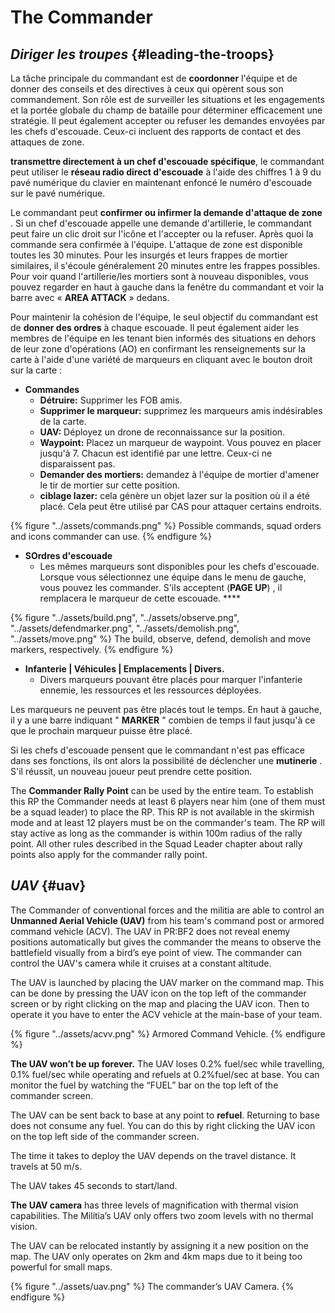 # The Commander

## _Diriger les troupes_ {#leading-the-troops}

La tâche principale du commandant est de **coordonner** l'équipe et de donner des conseils et des directives à ceux qui opèrent sous son commandement. Son rôle est de surveiller les situations et les engagements et la portée globale du champ de bataille pour déterminer efficacement une stratégie. Il peut également accepter ou refuser les demandes envoyées par les chefs d'escouade. Ceux-ci incluent des rapports de contact et des attaques de zone.

**transmettre directement à un chef d'escouade spécifique**, le commandant peut utiliser le **réseau radio direct d'escouade** à l'aide des chiffres 1 à 9 du pavé numérique du clavier en maintenant enfoncé le numéro d'escouade sur le pavé numérique.

Le commandant peut **confirmer ou infirmer la demande d'attaque de zone** . Si un chef d'escouade appelle une demande d'artillerie, le commandant peut faire un clic droit sur l'icône et l'accepter ou la refuser. Après quoi la commande sera confirmée à l'équipe. L'attaque de zone est disponible toutes les 30 minutes. Pour les insurgés et leurs frappes de mortier similaires, il s'écoule généralement 20 minutes entre les frappes possibles. Pour voir quand l'artillerie/les mortiers sont à nouveau disponibles, vous pouvez regarder en haut à gauche dans la fenêtre du commandant et voir la barre avec « **AREA ATTACK** » dedans.

Pour maintenir la cohésion de l'équipe, le seul objectif du commandant est de **donner des ordres** à chaque escouade. Il peut également aider les membres de l'équipe en les tenant bien informés des situations en dehors de leur zone d'opérations (AO) en confirmant les renseignements sur la carte à l'aide d'une variété de marqueurs en cliquant avec le bouton droit sur la carte :



* **Commandes**
  * **Détruire:** Supprimer les FOB amis.
  * **Supprimer le marqueur:** supprimez les marqueurs amis indésirables de la carte.
  * **UAV:** Déployez un drone de reconnaissance sur la position.
  * **Waypoint:** Placez un marqueur de waypoint. Vous pouvez en placer jusqu'à 7. Chacun est identifié par une lettre. Ceux-ci ne disparaissent pas.
  * **Demander des mortiers:** demandez à l'équipe de mortier d'amener le tir de mortier sur cette position.
  * **ciblage lazer:** cela génère un objet lazer sur la position où il a été placé. Cela peut être utilisé par CAS pour attaquer certains endroits.

{% figure "../assets/commands.png" %}
Possible commands, squad orders and icons commander can use.
{% endfigure %}

* **SOrdres d'escouade**
  * Les mêmes marqueurs sont disponibles pour les chefs d'escouade. Lorsque vous sélectionnez une équipe dans le menu de gauche, vous pouvez les commander. S'ils acceptent \(**PAGE UP**\) , il remplacera le marqueur de cette escouade. **** 

{% figure "../assets/build.png", "../assets/observe.png", "../assets/defendmarker.png", "../assets/demolish.png", "../assets/move.png" %}
The build, observe, defend, demolish and move markers, respectively.
{% endfigure %}

* **Infanterie \| Véhicules \| Emplacements \| Divers.**
  * Divers marqueurs pouvant être placés pour marquer l'infanterie ennemie, les ressources et les ressources déployées.

Les marqueurs ne peuvent pas être placés tout le temps. En haut à gauche, il y a une barre indiquant " **MARKER** " combien de temps il faut jusqu'à ce que le prochain marqueur puisse être placé.

Si les chefs d'escouade pensent que le commandant n'est pas efficace dans ses fonctions, ils ont alors la possibilité de déclencher une **mutinerie** . S'il réussit, un nouveau joueur peut prendre cette position.

The **Commander Rally Point** can be used by the entire team. To establish this RP the Commander needs at least 6 players near him \(one of them must be a squad leader\) to place the RP. This RP is not available in the skirmish mode and at least 12 players must be on the commander's team. The RP will stay active as long as the commander is within 100m radius of the rally point. All other rules described in the Squad Leader chapter about rally points also apply for the commander rally point.

## _UAV_ {#uav}

The Commander of conventional forces and the militia are able to control an **Unmanned Aerial Vehicle \(UAV\)** from his team's command post or armored command vehicle \(ACV\). The UAV in PR:BF2 does not reveal enemy positions automatically but gives the commander the means to observe the battlefield visually from a bird’s eye point of view. The commander can control the UAV's camera while it cruises at a constant altitude.

The UAV is launched by placing the UAV marker on the command map. This can be done by pressing the UAV icon on the top left of the commander screen or by right clicking on the map and placing the UAV icon. Then to operate it you have to enter the ACV vehicle at the main-base of your team.

{% figure "../assets/acvv.png" %}
Armored Command Vehicle.
{% endfigure %}

**The UAV won’t be up forever.** The UAV loses 0.2% fuel/sec while travelling, 0.1% fuel/sec while operating and refuels at 0.2%fuel/sec at base. You can monitor the fuel by watching the “FUEL” bar on the top left of the commander screen.

The UAV can be sent back to base at any point to **refuel**. Returning to base does not consume any fuel. You can do this by right clicking the UAV icon on the top left side of the commander screen.

The time it takes to deploy the UAV depends on the travel distance. It travels at 50 m/s.

The UAV takes 45 seconds to start/land.

**The UAV camera** has three levels of magnification with thermal vision capabilities. The Militia’s UAV only offers two zoom levels with no thermal vision.

The UAV can be relocated instantly by assigning it a new position on the map. The UAV only operates on 2km and 4km maps due to it being too powerful for small maps.

{% figure "../assets/uav.png" %}
The commander’s UAV Camera.
{% endfigure %}
